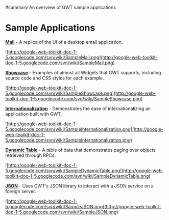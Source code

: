 ﻿#summary An overview of GWT sample applications
# Sample Applications #

**[Mail](SampleMail.md)** - A replica of the UI of a desktop email application.

![http://google-web-toolkit-doc-1-5.googlecode.com/svn/wiki/SampleMail.png](http://google-web-toolkit-doc-1-5.googlecode.com/svn/wiki/SampleMail.png)

**[Showcase](SampleShowcase.md)** - Examples of almost all Widgets that GWT supports, including source code and CSS styles for each example.

![http://google-web-toolkit-doc-1-5.googlecode.com/svn/wiki/SampleShowcase.png](http://google-web-toolkit-doc-1-5.googlecode.com/svn/wiki/SampleShowcase.png)

**[Internationalization](SampleInternationalization.md)** - Demonstrates the ease of internationalizing an application built with GWT.

![http://google-web-toolkit-doc-1-5.googlecode.com/svn/wiki/SampleInternationalization.png](http://google-web-toolkit-doc-1-5.googlecode.com/svn/wiki/SampleInternationalization.png)

**[Dynamic Table](SampleDynamicTable.md)** - A table of data that demonstrates paging over objects retrieved through RPCs.

![http://google-web-toolkit-doc-1-5.googlecode.com/svn/wiki/SampleDynamicTable.png](http://google-web-toolkit-doc-1-5.googlecode.com/svn/wiki/SampleDynamicTable.png)

**[JSON](SampleJSON.md)** - Uses GWT's JSON library to interact with a JSON service on a foreign server.

![http://google-web-toolkit-doc-1-5.googlecode.com/svn/wiki/SampleJSON.png](http://google-web-toolkit-doc-1-5.googlecode.com/svn/wiki/SampleJSON.png)
